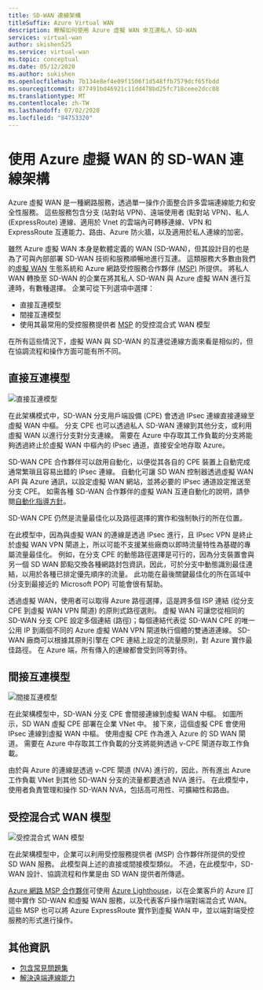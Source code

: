 ```yaml
---
title: SD-WAN 連線架構
titleSuffix: Azure Virtual WAN
description: 瞭解如何使用 Azure 虛擬 WAN 來互連私人 SD-WAN
services: virtual-wan
author: skishen525
ms.service: virtual-wan
ms.topic: conceptual
ms.date: 05/12/2020
ms.author: sukishen
ms.openlocfilehash: 7b134e8ef4e09f1506f1d548ffb7579dcf65fbdd
ms.sourcegitcommit: 877491bd46921c11dd478bd25fc718ceee2dcc08
ms.translationtype: MT
ms.contentlocale: zh-TW
ms.lasthandoff: 07/02/2020
ms.locfileid: "84753320"
---
```

# <a name="sd-wan-connectivity-architecture-with-azure-virtual-wan"></a>使用 Azure 虛擬 WAN 的 SD-WAN 連線架構

Azure 虛擬 WAN 是一種網路服務，透過單一操作介面整合許多雲端連線能力和安全性服務。 這些服務包含分支 (站對站 VPN)、遠端使用者 (點對站 VPN)、私人 (ExpressRoute) 連線、適用於 Vnet 的雲端內可轉移連線、VPN 和 ExpressRoute 互連能力、路由、Azure 防火牆，以及適用於私人連線的加密。

雖然 Azure 虛擬 WAN 本身是軟體定義的 WAN (SD-WAN)，但其設計目的也是為了可與內部部署 SD-WAN 技術和服務順暢地進行互連。 這類服務大多數由我們的[虛擬 WAN](virtual-wan-locations-partners.md) 生態系統和 Azure 網路受控服務合作夥伴 [(MSP)](../networking/networking-partners-msp.md) 所提供。 將私人 WAN 轉換至 SD-WAN 的企業在將其私人 SD-WAN 與 Azure 虛擬 WAN 進行互連時，有數種選擇。 企業可從下列選項中選擇：

* 直接互連模型
* 間接互連模型
* 使用其最常用的受控服務提供者 [MSP](../networking/networking-partners-msp.md) 的受控混合式 WAN 模型

在所有這些情況下，虛擬 WAN 與 SD-WAN 的互連從連線方面來看是相似的，但在協調流程和操作方面可能有所不同。

## <a name="direct-interconnect-model"></a><a name="direct"></a>直接互連模型

![直接互連模型](./media/sd-wan-connectivity-architecture/direct.png)

在此架構模式中，SD-WAN 分支用戶端設備 (CPE) 會透過 IPsec 連線直接連線至虛擬 WAN 中樞。 分支 CPE 也可以透過私人 SD-WAN 連線到其他分支，或利用虛擬 WAN 以進行分支對分支連線。 需要在 Azure 中存取其工作負載的分支將能夠透過終止於虛擬 WAN 中樞內的 IPsec 通道，直接安全地存取 Azure。

SD-WAN CPE 合作夥伴可以啟用自動化，以便從其各自的 CPE 裝置上自動完成通常繁瑣且容易出錯的 IPsec 連線。 自動化可讓 SD WAN 控制器透過虛擬 WAN API 與 Azure 通訊，以設定虛擬 WAN 網站，並將必要的 IPsec 通道設定推送至分支 CPE。 如需各種 SD-WAN 合作夥伴的虛擬 WAN 互連自動化的說明，請參閱[自動化指導方針](virtual-wan-configure-automation-providers.md)。

SD-WAN CPE 仍然是流量最佳化以及路徑選擇的實作和強制執行的所在位置。 

在此模型中，因為與虛擬 WAN 的連線是透過 IPsec 進行，且 IPsec VPN 是終止於虛擬 WAN VPN 閘道上，所以可能不支援某些廠商以即時流量特性為基礎的專屬流量最佳化。 例如，在分支 CPE 的動態路徑選擇是可行的，因為分支裝置會與另一個 SD WAN 節點交換各種網路封包資訊，因此，可於分支中動態識別最佳連結，以用於各種已排定優先順序的流量。 此功能在最後關鍵最佳化的所在區域中 (分支到最接近的 Microsoft POP) 可能會很有幫助。

透過虛擬 WAN，使用者可以取得 Azure 路徑選擇，這是跨多個 ISP 連結 (從分支 CPE 到虛擬 WAN VPN 閘道) 的原則式路徑選則。 虛擬 WAN 可讓您從相同的 SD-WAN 分支 CPE 設定多個連結 (路徑)；每個連結代表從 SD-WAN CPE 的唯一公用 IP 到兩個不同的 Azure 虛擬 WAN VPN 閘道執行個體的雙通道連線。 SD-WAN 廠商可以根據其原則引擎在 CPE 連結上設定的流量原則，對 Azure 實作最佳路徑。 在 Azure 端，所有傳入的連線都會受到同等對待。

## <a name="indirect-interconnect-model"></a><a name="indirect"></a>間接互連模型

![間接互連模型](./media/sd-wan-connectivity-architecture/indirect.png)

在此架構模型中，SD-WAN 分支 CPE 會間接連線到虛擬 WAN 中樞。 如圖所示，SD WAN 虛擬 CPE 部署在企業 VNet 中。 接下來，這個虛擬 CPE 會使用 IPsec 連線到虛擬 WAN 中樞。 使用虛擬 CPE 作為進入 Azure 的 SD WAN 閘道。 需要在 Azure 中存取其工作負載的分支將能夠透過 v-CPE 閘道存取工作負載。

由於與 Azure 的連線是透過 v-CPE 閘道 (NVA) 進行的，因此，所有進出 Azure 工作負載 VNet 到其他 SD-WAN 分支的流量都要透過 NVA 進行。 在此模型中，使用者負責管理和操作 SD-WAN NVA，包括高可用性、可擴縮性和路由。
  
## <a name="managed-hybrid-wan-model"></a><a name="hybrid"></a>受控混合式 WAN 模型

![受控混合式 WAN 模型](./media/sd-wan-connectivity-architecture/hybrid.png)

在此架構模型中，企業可以利用受控服務提供者 (MSP) 合作夥伴所提供的受控 SD WAN 服務。 此模型與上述的直接或間接模型類似。 不過，在此模型中，SD-WAN 設計、協調流程和作業是由 SD WAN 提供者所傳遞。

[Azure 網路 MSP 合作夥伴](../networking/networking-partners-msp.md)可使用 [Azure Lighthouse](https://azure.microsoft.com/services/azure-lighthouse/)，以在企業客戶的 Azure 訂閱中實作 SD-WAN 和虛擬 WAN 服務，以及代表客戶操作端對端混合式 WAN。 這些 MSP 也可以將 Azure ExpressRoute 實作到虛擬 WAN 中，並以端對端受控服務的形式進行操作。

## <a name="additional-information"></a>其他資訊

* [包含常見問題集](virtual-wan-faq.md)
* [解決遠端連線能力](work-remotely-support.md)
